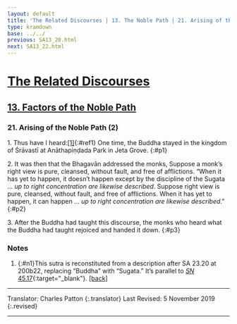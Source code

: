 ```yaml
---
layout: default
title: 'The Related Discourses | 13. The Noble Path | 21. Arising of the Noble Path (2)'
type: kramdown
base: ../../
previous: SA13_20.html
next: SA13_22.html
---
```


# [The Related Discourses](../index.html)
## [13. Factors of the Noble Path](index.html)
### 21. Arising of the Noble Path (2)

1\. Thus have I heard:[\[1\]](#n1){:#ref1} One time, the Buddha stayed in the kingdom of Śrāvastī at Anāthapiṇḍada Park in Jeta Grove.
{:#p1}

2\. It was then that the Bhagavān addressed the monks, Suppose a monk’s right view is pure, cleansed, without fault, and free of afflictions. “When it has yet to happen, it doesn’t happen except by the discipline of the Sugata ... *up to right concentration are likewise described*. Suppose right view is pure, cleansed, without fault, and free of afflictions. When it has yet to happen, it can happen ... *up to right concentration are likewise described*.”
{:#p2}

3\. After the Buddha had taught this discourse, the monks who heard what the Buddha had taught rejoiced and handed it down.
{:#p3}

### Notes
1. {:#n1}This sutra is reconstituted from a description after SA 23.20 at 200b22, replacing “Buddha” with “Sugata.” It’s parallel to [*SN* 45.17](https://suttacentral.net/sn45.17){:target="_blank"}. [\[back\]](#ref1)

---

Translator: Charles Patton
{:.translator}
Last Revised: 5 November 2019
{:.revised}

---